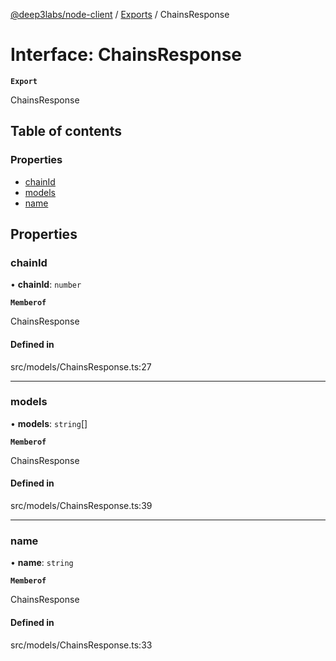 [@deep3labs/node-client](../README.md) / [Exports](../modules.md) / ChainsResponse

# Interface: ChainsResponse

**`Export`**

ChainsResponse

## Table of contents

### Properties

- [chainId](ChainsResponse.md#chainid)
- [models](ChainsResponse.md#models)
- [name](ChainsResponse.md#name)

## Properties

### chainId

• **chainId**: `number`

**`Memberof`**

ChainsResponse

#### Defined in

src/models/ChainsResponse.ts:27

___

### models

• **models**: `string`[]

**`Memberof`**

ChainsResponse

#### Defined in

src/models/ChainsResponse.ts:39

___

### name

• **name**: `string`

**`Memberof`**

ChainsResponse

#### Defined in

src/models/ChainsResponse.ts:33
